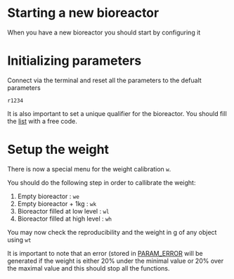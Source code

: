 # Starting a new bioreactor

When you have a new bioreactor you should start by configuring it

# Initializing parameters

Connect via the terminal and reset all the parameters to the defualt parameters

`r1234`

It is also important to set a unique qualifier for the bioreactor. You should fill the [list](qualifiers.md) with a free
code.

# Setup the weight

There is now a special menu for the weight calibration `w`.

You should do the following step in order to callibrate the weight:
1. Empty bioreactor : `we`
2. Empty bioreactor + 1kg : `wk`
3. Bioreactor filled at low level : `wl`
4. Bioreactor filled at high level : `wh`

You may now check the reproducibility and the weight in g of any object using `wt`

It is important to note that an error (stored in [PARAM_ERROR](/arduino/parameters.md#PARAM_ERROR) will be generated if
the weight is either 20% under the minimal value or 20% over the maximal value and this should stop all the functions.

